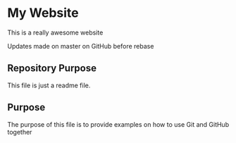 # My Website

This is a really awesome website

Updates made on master on GitHub before rebase

## Repository Purpose

This file is just a readme file.

## Purpose

The purpose of this file is to provide examples on 
how to use Git and GitHub together
